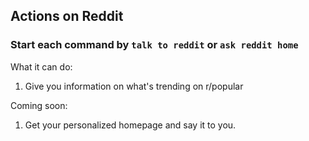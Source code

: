 ## Actions on Reddit

### Start each command by `talk to reddit` or `ask reddit home`

What it can do:

1. Give you information on what's trending on r/popular

Coming soon:

1. Get your personalized homepage and say it to you.
